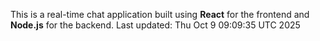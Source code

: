 This is a real-time chat application built using **React** for the frontend and **Node.js** for the backend.
Last updated: Thu Oct  9 09:09:35 UTC 2025

